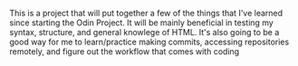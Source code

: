 This is a project that will put together a few of the things that I've learned since starting the Odin Project. It will be mainly beneficial in testing my syntax, structure, and general knowlege of HTML. It's also going to be a good way for me to learn/practice making commits, accessing repositories remotely, and figure out the workflow that comes with coding